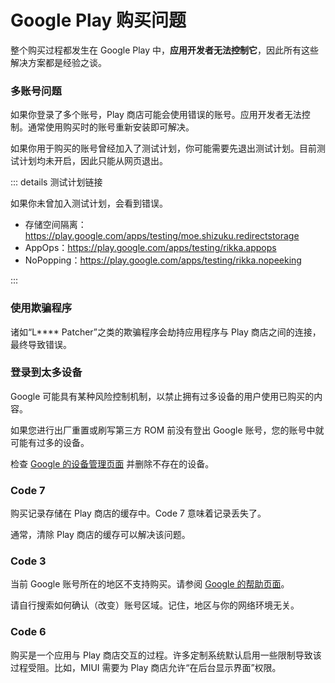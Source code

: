 # Google Play 购买问题

整个购买过程都发生在 Google Play 中，**应用开发者无法控制它**，因此所有这些解决方案都是经验之谈。

### 多账号问题

如果你登录了多个账号，Play 商店可能会使用错误的账号。应用开发者无法控制。通常使用购买时的账号重新安装即可解决。

如果你用于购买的账号曾经加入了测试计划，你可能需要先退出测试计划。目前测试计划均未开启，因此只能从网页退出。

::: details 测试计划链接

如果你未曾加入测试计划，会看到错误。

- 存储空间隔离：<https://play.google.com/apps/testing/moe.shizuku.redirectstorage>
- AppOps：<https://play.google.com/apps/testing/rikka.appops>
- NoPopping：<https://play.google.com/apps/testing/rikka.nopeeking>

:::

### 使用欺骗程序

诸如“L**** Patcher”之类的欺骗程序会劫持应用程序与 Play 商店之间的连接，最终导致错误。

### 登录到太多设备

Google 可能具有某种风险控制机制，以禁止拥有过多设备的用户使用已购买的内容。

如果您进行出厂重置或刷写第三方 ROM 前没有登出 Google 账号，您的账号中就可能有过多的设备。

检查 [Google 的设备管理页面](https://myaccount.google.com/device-activity) 并删除不存在的设备。

### Code 7

购买记录存储在 Play 商店的缓存中。Code 7 意味着记录丢失了。

通常，清除 Play 商店的缓存可以解决该问题。

### Code 3

当前 Google 账号所在的地区不支持购买。请参阅 [Google 的帮助页面](https://support.google.com/googleplay/android-developer/table/3541286)。

请自行搜索如何确认（改变）账号区域。记住，地区与你的网络环境无关。

### Code 6

购买是一个应用与 Play 商店交互的过程。许多定制系统默认启用一些限制导致该过程受阻。比如，MIUI 需要为 Play 商店允许“在后台显示界面”权限。